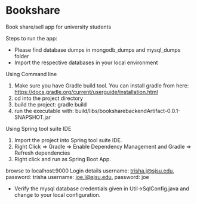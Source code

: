 # Bookshare
Book share/sell app for university students

Steps to run the app:

* Please find database dumps in mongodb_dumps and mysql_dumps folder
* Import the  respective databases in your local environment

Using Command line
1) Make sure you have Gradle build tool. You can install gradle from here: https://docs.gradle.org/current/userguide/installation.html
2) cd into the project directory 
3) build the project: gradle build
4) run the executable with: build/libs/booksharebackendArtifact-0.0.1-SNAPSHOT.jar 

Using Spring tool suite IDE
1) Import the project into Spring tool suite IDE.
2) Right Click => Gradle => Enable Dependency Management and Gradle => Refresh dependencies
3) Right click and run as Spring Boot App.

browse to localhost:9000
Login details
    username: trisha.j@sjsu.edu,  password: trisha
    username: joe.l@sjsu.edu, password: joe
    
    
* Verify the mysql database credentials given in Util->SqlConfig.java and change to your local configuration.